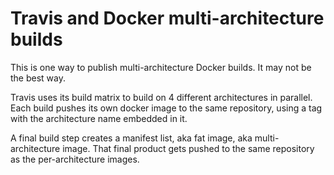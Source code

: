 # Travis and Docker multi-architecture builds

This is one way to publish multi-architecture Docker builds. It may not be the best way.

Travis uses its build matrix to build on 4 different architectures in parallel. Each build pushes its own docker image
to the same repository, using a tag with the architecture name embedded in it.

A final build step creates a manifest list, aka fat image, aka multi-architecture image. That final product gets pushed
to the same repository as the per-architecture images.
